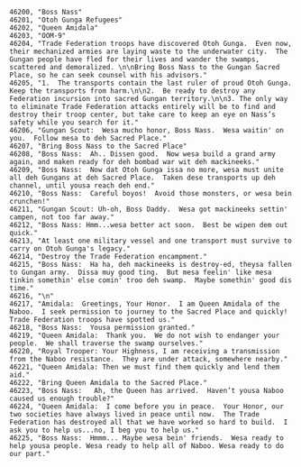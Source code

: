 ﻿```text
46200, "Boss Nass"
46201, "Otoh Gunga Refugees"
46202, "Queen Amidala"
46203, "OOM-9"
46204, "Trade Federation troops have discovered Otoh Gunga.  Even now, their mechanized armies are laying waste to the underwater city.  The Gungan people have fled for their lives and wander the swamps, scattered and demoralized. \n\nBring Boss Nass to the Gungan Sacred Place, so he can seek counsel with his advisors."
46205, "1.  The transports contain the last ruler of proud Otoh Gunga.  Keep the transports from harm.\n\n2.  Be ready to destroy any Federation incursion into sacred Gungan territory.\n\n3. The only way to eliminate Trade Federation attacks entirely will be to find and destroy their troop center, but take care to keep an eye on Nass’s safety while you search for it."
46206, "Gungan Scout:  Wesa mucho honor, Boss Nass.  Wesa waitin' on you.  Follow mesa to deh Sacred Place."
46207, "Bring Boss Nass to the Sacred Place"
46208, "Boss Nass:  Ah.. Dissen good.  Now wesa build a grand army again, and maken ready for deh bombad war wit deh mackineeks."
46209, "Boss Nass:  Now dat Otoh Gunga issa no more, wesa must unite all deh Gungans at deh Sacred Place.  Taken dese transports up deh channel, until yousa reach deh end."
46210, "Boss Nass:  Careful boyos!  Avoid those monsters, or wesa bein crunchen!"
46211, "Gungan Scout: Uh-oh, Boss Daddy.  Wesa got mackineeks settin' campen, not too far away."
46212, "Boss Nass: Hmm...wesa better act soon.  Best be wipen dem out quick."
46213, "At least one military vessel and one transport must survive to carry on Otoh Gunga's legacy."
46214, "Destroy the Trade Federation encampment."
46215, "Boss Nass:  Ha ha, deh mackineeks is destroy-ed, theysa fallen to Gungan army.  Dissa muy good ting.  But mesa feelin' like mesa tinkin somethin' else comin' troo deh swamp.  Maybe somethin' good dis time."
46216, "\n"
46217, "Amidala:  Greetings, Your Honor.  I am Queen Amidala of the Naboo.  I seek permission to journey to the Sacred Place and quickly! Trade Federation troops have spotted us."
46218, "Boss Nass:  Yousa permission granted."
46219, "Queen Amidala:  Thank you.  We do not wish to endanger your people.  We shall traverse the swamp ourselves."
46220, "Royal Trooper: Your Highness, I am receiving a transmission from the Naboo resistance.  They are under attack, somewhere nearby."
46221, "Queen Amidala: Then we must find them quickly and lend them aid."
46222, "Bring Queen Amidala to the Sacred Place."
46223, "Boss Nass:   Ah, the Queen has arrived.  Haven’t yousa Naboo caused us enough trouble?"
46224, "Queen Amidala:  I come before you in peace.  Your Honor, our two societies have always lived in peace until now.  The Trade Federation has destroyed all that we have worked so hard to build.  I ask you to help us...no, I beg you to help us."
46225, "Boss Nass:  Hmmm... Maybe wesa bein' friends.  Wesa ready to help yousa people. Wesa ready to help all of Naboo. Wesa ready to do our part."
```